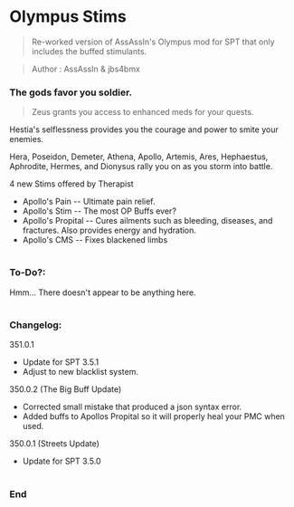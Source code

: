 # Olympus Stims
>Re-worked version of AssAssIn's Olympus mod for SPT that only includes the buffed stimulants.

>Author  : AssAssIn & jbs4bmx


### The gods favor you soldier.
>Zeus grants you access to enhanced meds for your quests.

Hestia's selflessness provides you the courage and power to smite your enemies.

Hera, Poseidon, Demeter, Athena, Apollo, Artemis, Ares, Hephaestus, Aphrodite, Hermes, and Dionysus rally you on as you storm into battle.


4 new Stims offered by Therapist
  - Apollo's Pain -- Ultimate pain relief.
  - Apollo's Stim -- The most OP Buffs ever?
  - Apollo's Propital -- Cures ailments such as bleeding, diseases, and fractures. Also provides energy and hydration.
  - Apollo's CMS -- Fixes blackened limbs

#

### To-Do?:
Hmm... There doesn't appear to be anything here.
#

### Changelog:
351.0.1
  - Update for SPT 3.5.1
  - Adjust to new blacklist system.

350.0.2 (The Big Buff Update)
  - Corrected small mistake that produced a json syntax error.
  - Added buffs to Apollos Propital so it will properly heal your PMC when used.

350.0.1 (Streets Update)
  - Update for SPT 3.5.0
#

### End
#